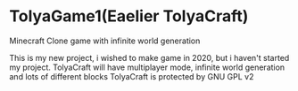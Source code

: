 # TolyaGame1(Eaelier TolyaCraft)
Minecraft Clone game with infinite world generation

This is my new project, i wished to make game in 2020, but i haven't started my project.
TolyaCraft will have multiplayer mode, infinite world generation and lots of different blocks
TolyaCraft is protected by GNU GPL v2
